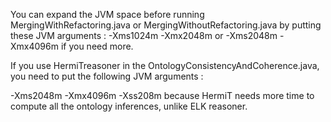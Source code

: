 You can expand the JVM space before running MergingWithRefactoring.java or MergingWithoutRefactoring.java by putting these JVM arguments : -Xms1024m -Xmx2048m
or -Xms2048m -Xmx4096m if you need more.

If you use HermiTreasoner in the OntologyConsistencyAndCoherence.java, you need to put the following JVM arguments :

-Xms2048m -Xmx4096m -Xss208m because HermiT needs more time to compute all the ontology inferences, unlike ELK reasoner.
